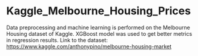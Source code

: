 # Kaggle_Melbourne_Housing_Prices
Data preprocessing and machine learning is performed on the Melbourne Housing dataset of Kaggle.
XGBoost model was used to get better metrics in regression results.
Link to the dataset: https://www.kaggle.com/anthonypino/melbourne-housing-market
